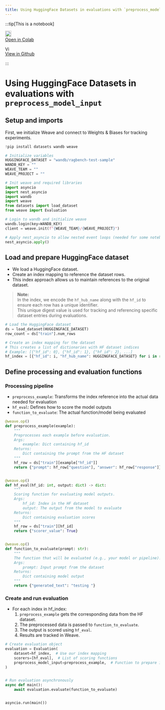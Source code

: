 ```yaml
---
title: Using HuggingFace Datasets in evaluations with `preprocess_model_input`
---
```



:::tip[This is a notebook]

<a href="https://colab.research.google.com/github/wandb/weave/blob/master/docs/./notebooks/hf_dataset_evals.ipynb" target="_blank" rel="noopener noreferrer" class="navbar__item navbar__link button button--secondary button--med margin-right--sm notebook-cta-button"><div><img src="https://upload.wikimedia.org/wikipedia/commons/archive/d/d0/20221103151430%21Google_Colaboratory_SVG_Logo.svg" alt="Open In Colab" height="20px" /><div>Open in Colab</div></div></a>

<a href="https://github.com/wandb/weave/blob/master/docs/./notebooks/hf_dataset_evals.ipynb" target="_blank" rel="noopener noreferrer" class="navbar__item navbar__link button button--secondary button--med margin-right--sm notebook-cta-button"><div><img src="https://upload.wikimedia.org/wikipedia/commons/9/91/Octicons-mark-github.svg" alt="View in Github" height="15px" /><div>View in Github</div></div></a>

:::



# Using HuggingFace Datasets in evaluations with `preprocess_model_input`

## Setup and imports
First, we initialize Weave and connect to Weights & Biases for tracking experiments.


```python
!pip install datasets wandb weave
```


```python
# Initialize variables
HUGGINGFACE_DATASET = "wandb/ragbench-test-sample"
WANDB_KEY = ""
WEAVE_TEAM = ""
WEAVE_PROJECT = ""

# Init weave and required libraries
import asyncio
import nest_asyncio
import wandb
import weave
from datasets import load_dataset
from weave import Evaluation

# Login to wandb and initialize weave
wandb.login(key=WANDB_KEY)
client = weave.init(f"{WEAVE_TEAM}/{WEAVE_PROJECT}")

# Apply nest_asyncio to allow nested event loops (needed for some notebook environments)
nest_asyncio.apply()
```

## Load and prepare HuggingFace dataset

- We load a HuggingFace dataset.
- Create an index mapping to reference the dataset rows.
- This index approach allows us to maintain references to the original dataset.

> **Note:**<br/>
In the index, we encode the `hf_hub_name` along with the `hf_id` to ensure each row has a unique identifier.\
This unique digest value is used for tracking and referencing specific dataset entries during evaluations.


```python
# Load the HuggingFace dataset
ds = load_dataset(HUGGINGFACE_DATASET)
row_count = ds["train"].num_rows

# Create an index mapping for the dataset
# This creates a list of dictionaries with HF dataset indices
# Example: [{"hf_id": 0}, {"hf_id": 1}, {"hf_id": 2}, ...]
hf_index = [{"hf_id": i, "hf_hub_name": HUGGINGFACE_DATASET} for i in range(row_count)]
```

## Define processing and evaluation functions

### Processing pipeline
- `preprocess_example`: Transforms the index reference into the actual data needed for evaluation
- `hf_eval`: Defines how to score the model outputs
- `function_to_evaluate`: The actual function/model being evaluated


```python
@weave.op()
def preprocess_example(example):
    """
    Preprocesses each example before evaluation.
    Args:
        example: Dict containing hf_id
    Returns:
        Dict containing the prompt from the HF dataset
    """
    hf_row = ds["train"][example["hf_id"]]
    return {"prompt": hf_row["question"], "answer": hf_row["response"]}


@weave.op()
def hf_eval(hf_id: int, output: dict) -> dict:
    """
    Scoring function for evaluating model outputs.
    Args:
        hf_id: Index in the HF dataset
        output: The output from the model to evaluate
    Returns:
        Dict containing evaluation scores
    """
    hf_row = ds["train"][hf_id]
    return {"scorer_value": True}


@weave.op()
def function_to_evaluate(prompt: str):
    """
    The function that will be evaluated (e.g., your model or pipeline).
    Args:
        prompt: Input prompt from the dataset
    Returns:
        Dict containing model output
    """
    return {"generated_text": "testing "}
```

### Create and run evaluation

- For each index in hf_index:
  1. `preprocess_example` gets the corresponding data from the HF dataset.
  2. The preprocessed data is passed to `function_to_evaluate`.
  3. The output is scored using `hf_eval`.
  4. Results are tracked in Weave.


```python
# Create evaluation object
evaluation = Evaluation(
    dataset=hf_index,  # Use our index mapping
    scorers=[hf_eval],  # List of scoring functions
    preprocess_model_input=preprocess_example,  # Function to prepare inputs
)


# Run evaluation asynchronously
async def main():
    await evaluation.evaluate(function_to_evaluate)


asyncio.run(main())
```
